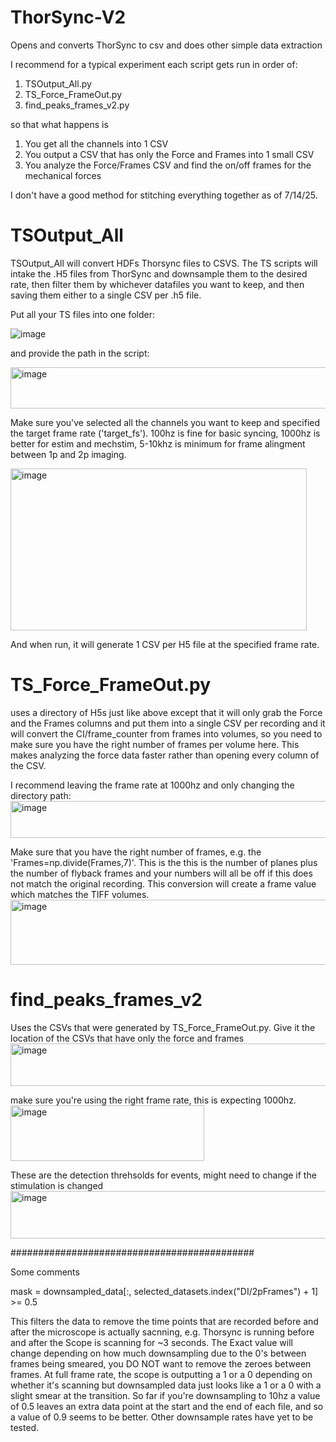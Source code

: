 # ThorSync-V2
Opens and converts ThorSync to csv and does other simple data extraction

I recommend for a typical experiment each script gets run in order of:

1. TSOutput_All.py
2. TS_Force_FrameOut.py
3. find_peaks_frames_v2.py

so that what happens is
1. You get all the channels into 1 CSV
2. You output a CSV that has only the Force and Frames into 1 small CSV
3. You analyze the Force/Frames CSV and find the on/off frames for the mechanical forces

I don't have a good method for stitching everything together as of 7/14/25.

# TSOutput_All
TSOutput_All will convert HDFs Thorsync files to CSVS.
The TS scripts will intake the .H5 files from ThorSync and downsample them to the desired rate, then filter them by whichever datafiles you want to keep, and then saving them either to a single CSV per .h5 file. 

Put all your TS files into one folder:

![image](https://github.com/cawarwick/ThorSync-Processor/assets/81972652/616452b0-2339-4836-90d1-73c130223c1d)

and provide the path in the script:

<img width="676" height="66" alt="image" src="https://github.com/user-attachments/assets/481852eb-9591-45fa-be85-9c6e6c81bce1" />

Make sure you've selected all the channels you want to keep and specified the target frame rate ('target_fs'). 100hz is fine for basic syncing, 1000hz is better for estim and mechstim, 5-10khz is minimum for frame alingment between 1p and 2p imaging. 

<img width="474" height="259" alt="image" src="https://github.com/user-attachments/assets/f2a6ba94-ccb2-41b3-9d9d-cf1b6e2b0275" />

And when run, it will generate 1 CSV per H5 file at the specified frame rate. 

# TS_Force_FrameOut.py 
uses a directory of H5s just like above except that it will only grab the Force and the Frames columns and put them into a single CSV per recording and it will convert the CI/frame_counter from frames into volumes, so you need to make sure you have the right number of frames per volume here. This makes analyzing the force data faster rather than opening every column of the CSV.

I recommend leaving the frame rate at 1000hz and only changing the directory path:
<img width="666" height="59" alt="image" src="https://github.com/user-attachments/assets/cbfc534b-374b-41b1-abf5-ce3088a66eee" />

Make sure that you have the right number of frames, e.g. the 'Frames=np.divide(Frames,7)'. This is the this is the number of planes plus the number of flyback frames and your numbers will all be off if this does not match the original recording. This conversion will create a frame value which matches the TIFF volumes.
<img width="571" height="104" alt="image" src="https://github.com/user-attachments/assets/3efd1036-1e4a-4176-a1b6-4d2dd9291c70" />



# find_peaks_frames_v2
Uses the CSVs that were generated by  TS_Force_FrameOut.py. Give it the location of the CSVs that have only the force and frames
<img width="646" height="68" alt="image" src="https://github.com/user-attachments/assets/cbcbd6e2-b6ee-48cb-9ca7-6de6d58ea1c5" />

make sure you're using the right frame rate, this is expecting 1000hz.
<img width="310" height="89" alt="image" src="https://github.com/user-attachments/assets/cf444ca8-beff-42c9-b4bd-9c6417bcbb07" />

These are the detection threhsolds for events, might need to change if the stimulation is changed
<img width="643" height="76" alt="image" src="https://github.com/user-attachments/assets/4608c6d2-6b44-4ac5-826a-4cfdabbe356b" />

############################################

Some comments

mask = downsampled_data[:, selected_datasets.index("DI/2pFrames") + 1] >= 0.5

This filters the data to remove the time points that are recorded before and after the microscope is actually sacnning, e.g. Thorsync is running before and after the Scope is scanning for ~3 seconds. The Exact value will change depending on how much downsampling due to the 0's between frames being smeared, you DO NOT want to remove the zeroes between frames. At full frame rate, the scope is outputting a 1 or a 0 depending on whether it's scanning but downsampled data just looks like a 1 or a 0 with a slight smear at the transition. 
So far if you're downsampling to 10hz a value of 0.5 leaves an extra data point at the start and the end of each file, and so a value of 0.9 seems to be better. Other downsample rates have yet to be tested.

